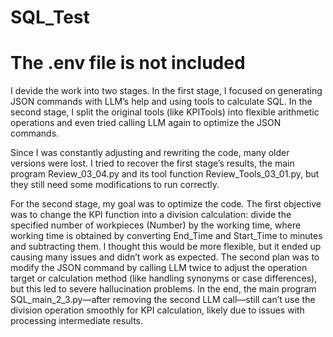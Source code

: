 # SQL_Test

# The .env file is not included

I devide the work into two stages. In the first stage, I focused on generating JSON commands with LLM’s help and using tools to calculate SQL. In the second stage, I split the original tools (like KPITools) into flexible arithmetic operations and even tried calling LLM again to optimize the JSON commands.

Since I was constantly adjusting and rewriting the code, many older versions were lost. I tried to recover the first stage’s results, the main program Review_03_04.py and its tool function Review_Tools_03_01.py, but they still need some modifications to run correctly.

For the second stage, my goal was to optimize the code. 
The first objective was to change the KPI function into a division calculation: divide the specified number of workpieces (Number) by the working time, where working time is obtained by converting End_Time and Start_Time to minutes and subtracting them. I thought this would be more flexible, but it ended up causing many issues and didn’t work as expected. 
The second plan was to modify the JSON command by calling LLM twice to adjust the operation target or calculation method (like handling synonyms or case differences), but this led to severe hallucination problems. 
In the end, the main program SQL_main_2_3.py—after removing the second LLM call—still can’t use the division operation smoothly for KPI calculation, likely due to issues with processing intermediate results.

